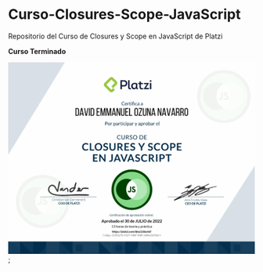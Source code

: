 # Curso-Closures-Scope-JavaScript
Repositorio del Curso de Closures y Scope en JavaScript de Platzi

**Curso Terminado**

![diploma](img/diplomaPlatzi.png);